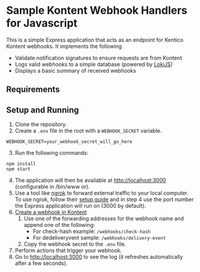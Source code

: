 # Sample Kontent Webhook Handlers for Javascript

This is a simple Express application that acts as an endpoint for Kentico Kontent webhooks. It implements the following

* Validate notification signatures to ensure requests are from Kontent
* Logs valid webhooks to a simple database (powered by [LokiJS](http://techfort.github.io/LokiJS/))
* Displays a basic summary of received webhooks

## Requirements

## Setup and Running

1. Clone the repository.
2. Create a `.env` file in the root with a `WEBHOOK_SECRET` variable.

```
WEBHOOK_SECRET=your_webhook_secret_will_go_here
```

3. Run the following commands:

```console
npm install
npm start
```

4. The application will then be available at <http://localhost:3000> (configurable in /bin/www or).
5. Use a tool like [ngrok](https://ngrok.com/) to forward external traffic to your local computer. To use ngrok, follow their [setup guide](https://dashboard.ngrok.com/get-started) and in step 4 use the port number the Express application will run on (3000 by default).
6. [Create a webhook in Kontent](https://kontent.ai/learn/tutorials/develop-apps/integrate/webhooks#a-create-a-webhook)
    1. Use one of the forwarding addresses for the webhook name and append one of the following:
        * For check-hash example: `/webhooks/check-hash`
        * For dedeliveryvent sample: `/webhooks/delivery-event`
    2. Copy the webhook secret to the `.env` file.
7. Perform actions that trigger your webhook.
8. Go to <http://localhost:3000> to see the log (it refreshes automatically after a few seconds).

